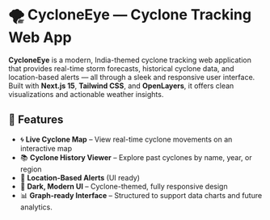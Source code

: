 # 🌪️ CycloneEye — Cyclone Tracking Web App 


**CycloneEye** is a modern, India-themed cyclone tracking web application that provides real-time storm forecasts, historical cyclone data, and location-based alerts — all through a sleek and responsive user interface. Built with **Next.js 15**, **Tailwind CSS**, and **OpenLayers**, it offers clean visualizations and actionable weather insights.


## 🚀 Features

- 🌀 **Live Cyclone Map** – View real-time cyclone movements on an interactive map
- 📚 **Cyclone History Viewer** – Explore past cyclones by name, year, or region
- 📍 **Location-Based Alerts** (UI ready)
- 🌙 **Dark, Modern UI** – Cyclone-themed, fully responsive design
- 📊 **Graph-ready Interface** – Structured to support data charts and future analytics.
